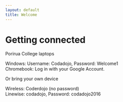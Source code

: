 ```yaml
---
layout: default
title: Welcome
---
```


# Getting connected

Porirua College laptops

Windows: Username: Codadojo, Password: Welcome1  
Chromebook: Log in with your Google Account.

Or bring your own device


Wireless: Coderdojo (no password)  
Linewise: codadojo, Password: codadojo2016
